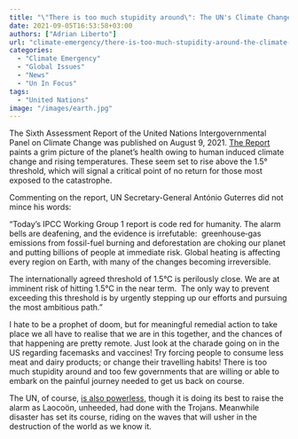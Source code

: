 ```yaml
---
title: "\"There is too much stupidity around\": The UN's Climate Change Report"
date: 2021-09-05T16:53:58+03:00
authors: ["Adrian Liberto"]
url: "climate-emergency/there-is-too-much-stupidity-around-the-climate-change-report"
categories: 
  - "Climate Emergency"
  - "Global Issues"
  - "News"
  - "Un In Focus"
tags: 
  - "United Nations"
image: "/images/earth.jpg"
---
```


The Sixth Assessment Report of the United Nations Intergovernmental Panel on Climate Change was published on August 9, 2021. [The Report](https://www.ipcc.ch/report/ar6/wg1/) paints a grim picture of the planet’s health owing to human induced climate change and rising temperatures. These seem set to rise above the 1.5° threshold, which will signal a critical point of no return for those most exposed to the catastrophe.

Commenting on the report, UN Secretary-General António Guterres did not mince his words:

“Today’s IPCC Working Group 1 report is code red for humanity. The alarm bells are deafening, and the evidence is irrefutable:  greenhouse‑gas emissions from fossil-fuel burning and deforestation are choking our planet and putting billions of people at immediate risk. Global heating is affecting every region on Earth, with many of the changes becoming irreversible.

The internationally agreed threshold of 1.5°C is perilously close. We are at imminent risk of hitting 1.5°C in the near term.  The only way to prevent exceeding this threshold is by urgently stepping up our efforts and pursuing the most ambitious path.”

I hate to be a prophet of doom, but for meaningful remedial action to take place we all have to realise that we are in this together, and the chances of that happening are pretty remote. Just look at the charade going on in the US regarding facemasks and vaccines! Try forcing people to consume less meat and dairy products; or change their travelling habits! There is too much stupidity around and too few governments that are willing or able to embark on the painful journey needed to get us back on course.

The UN, of course, [is also powerless](https://un-aligned.org/global-issues/un-is-failing-to-combat-climate-change/), though it is doing its best to raise the alarm as Laocoön, unheeded, had done with the Trojans. Meanwhile disaster has set its course, riding on the waves that will usher in the destruction of the world as we know it.
